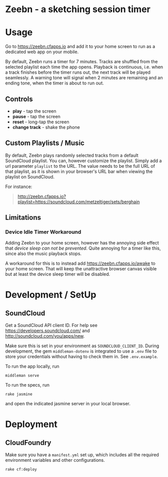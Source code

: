 # Zeebn - a sketching session timer

# Usage

Go to https://zeebn.cfapps.io and add it to your home screen to
run as a dedicated web app on your mobile.

By default, Zeebn runs a timer for 7 minutes. Tracks are
shuffled from the selected playlist each time the app opens.
Playback is continuous, i.e. when a track finishes before the
timer runs out, the next track will be played seamlessly.
A warning tone will signal when 2 minutes are remaining and an
ending tone, when the timer is about to run out.

## Controls

* **play** - tap the screen
* **pause** - tap the screen
* **reset** - long-tap the screen
* **change track** - shake the phone

## Custom Playlists / Music

By default, Zeebn plays randomly selected tracks from a default
SoundCloud playlist. You can, however customize the playlist.
Simply add a url parameter `playlist` to the URL. The value
needs to be the full URL of that playlist, as it is shown in your
browser's URL bar when viewing the playlist on SoundCloud.

For instance:

> http://zeebn.cfapps.io?playlist=https://soundcloud.com/metzeltiger/sets/berghain

## Limitations

### Device Idle Timer Workaround

Adding Zeebn to your home screen, however has the annoying side effect that *device sleep can not be prevented*.
Quite annoying for a timer like this, since also the music playback stops.

A workaround for this is to instead add https://zeebn.cfapps.io/awake to your home screen.
That will keep the unattractive browser canvas visible but at least the device sleep timer will be disabled.

# Development / SetUp

## SoundCloud

Get a SoundCloud API client ID. For help see
https://developers.soundcloud.com/ and
http://soundcloud.com/you/apps/new.

Make sure this is set in your
environment as `SOUNDCLOUD_CLIENT_ID`. During development, the
gem `middleman-dotenv` is integrated to use a `.env` file to
store your credentials without having to check them in.
See `.env.example`.

To run the app locally, run

`middleman serve`

To run the specs, run

`rake jasmine`

and open the indicated jasmine server in your local browser.

# Deployment

## CloudFoundry

Make sure you have a `manifest.yml` set up, which includes all the
required environment variables and other configurations.

```bash
rake cf:deploy
```
